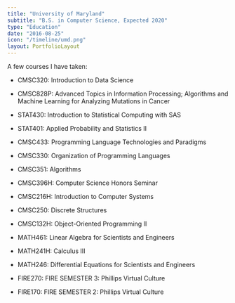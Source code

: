 ```yaml
---
title: "University of Maryland"
subtitle: "B.S. in Computer Science, Expected 2020"
type: "Education"
date: "2016-08-25"
icon: "/timeline/umd.png"
layout: PortfolioLayout
---
```

A few courses I have taken:

- CMSC320: Introduction to Data Science
- CMSC828P: Advanced Topics in Information Processing; Algorithms and Machine Learning for Analyzing Mutations in Cancer

- STAT430: Introduction to Statistical Computing with SAS
- STAT401: Applied Probability and Statistics II

- CMSC433: Programming Language Technologies and Paradigms

- CMSC330: Organization of Programming Languages
- CMSC351: Algorithms
- CMSC396H: Computer Science Honors Seminar

- CMSC216H: Introduction to Computer Systems
- CMSC250: Discrete Structures
- CMSC132H: Object-Oriented Programming II

- MATH461: Linear Algebra for Scientists and Engineers
- MATH241H: Calculus III
- MATH246: Differential Equations for Scientists and Engineers

- FIRE270: FIRE SEMESTER 3: Phillips Virtual Culture
- FIRE170: FIRE SEMESTER 2: Phillips Virtual Culture
